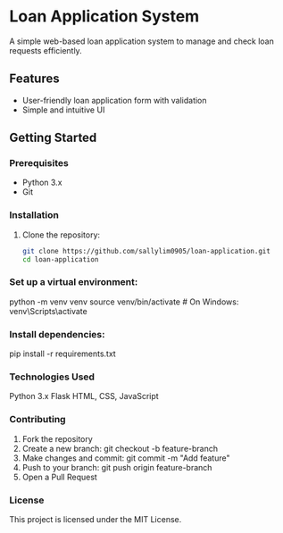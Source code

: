 # Loan Application System

A simple web-based loan application system to manage and check loan requests efficiently.

## Features
- User-friendly loan application form with validation  
- Simple and intuitive UI  

## Getting Started

### Prerequisites
- Python 3.x  
- Git  

### Installation
1. Clone the repository:
   ```bash
   git clone https://github.com/sallylim0905/loan-application.git
   cd loan-application

### Set up a virtual environment:
python -m venv venv
source venv/bin/activate  # On Windows: venv\Scripts\activate

### Install dependencies:
pip install -r requirements.txt

### Technologies Used
Python 3.x
Flask
HTML, CSS, JavaScript

### Contributing
1. Fork the repository
2. Create a new branch: git checkout -b feature-branch
3. Make changes and commit: git commit -m "Add feature"
4. Push to your branch: git push origin feature-branch
5. Open a Pull Request

### License
This project is licensed under the MIT License.
